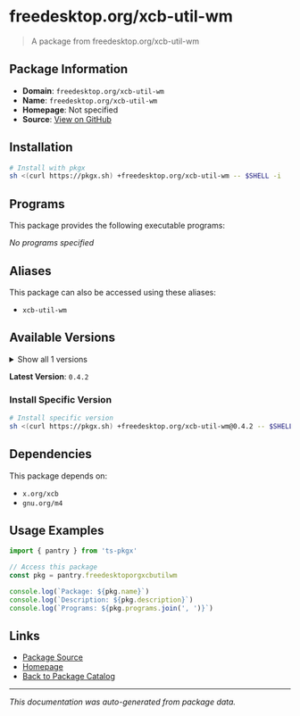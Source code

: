 # freedesktop.org/xcb-util-wm

> A package from freedesktop.org/xcb-util-wm

## Package Information

- **Domain**: `freedesktop.org/xcb-util-wm`
- **Name**: `freedesktop.org/xcb-util-wm`
- **Homepage**: Not specified
- **Source**: [View on GitHub](https://github.com/pkgxdev/pantry/tree/main/projects/freedesktop.org/xcb-util-wm/package.yml)

## Installation

```bash
# Install with pkgx
sh <(curl https://pkgx.sh) +freedesktop.org/xcb-util-wm -- $SHELL -i
```

## Programs

This package provides the following executable programs:

*No programs specified*

## Aliases

This package can also be accessed using these aliases:

- `xcb-util-wm`

## Available Versions

<details>
<summary>Show all 1 versions</summary>

- `0.4.2`

</details>

**Latest Version**: `0.4.2`

### Install Specific Version

```bash
# Install specific version
sh <(curl https://pkgx.sh) +freedesktop.org/xcb-util-wm@0.4.2 -- $SHELL -i
```

## Dependencies

This package depends on:

- `x.org/xcb`
- `gnu.org/m4`

## Usage Examples

```typescript
import { pantry } from 'ts-pkgx'

// Access this package
const pkg = pantry.freedesktoporgxcbutilwm

console.log(`Package: ${pkg.name}`)
console.log(`Description: ${pkg.description}`)
console.log(`Programs: ${pkg.programs.join(', ')}`)
```

## Links

- [Package Source](https://github.com/pkgxdev/pantry/tree/main/projects/freedesktop.org/xcb-util-wm/package.yml)
- [Homepage](#)
- [Back to Package Catalog](../package-catalog.md)

---

*This documentation was auto-generated from package data.*
